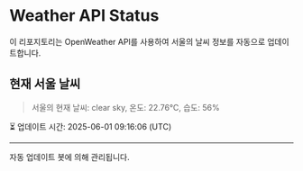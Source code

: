 
# Weather API Status

이 리포지토리는 OpenWeather API를 사용하여 서울의 날씨 정보를 자동으로 업데이트합니다.

## 현재 서울 날씨
> 서울의 현재 날씨: clear sky, 온도: 22.76°C, 습도: 56%

⏳ 업데이트 시간: 2025-06-01 09:16:06 (UTC)

---
자동 업데이트 봇에 의해 관리됩니다.
